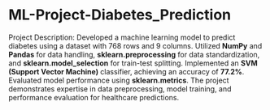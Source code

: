 # ML-Project-Diabetes_Prediction
Project Description:
Developed a machine learning model to predict diabetes using a dataset with 768 rows and 9 columns. Utilized **NumPy** and **Pandas** for data handling, **sklearn.preprocessing** for data standardization, and **sklearn.model_selection** for train-test splitting. Implemented an **SVM (Support Vector Machine)** classifier, achieving an accuracy of **77.2%**. Evaluated model performance using **sklearn.metrics**. The project demonstrates expertise in data preprocessing, model training, and performance evaluation for healthcare predictions.
